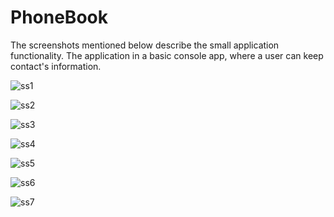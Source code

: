 # PhoneBook

The screenshots mentioned below describe the small application functionality.
The application in a basic console app, where a user can keep contact's information.

![ss1](https://user-images.githubusercontent.com/55296361/205441635-ab4e536e-81c0-48a8-8780-3b079756eb91.png)

![ss2](https://user-images.githubusercontent.com/55296361/205441642-be203726-17cb-48e7-ab57-da15356f20a7.png)

![ss3](https://user-images.githubusercontent.com/55296361/205441645-41fd2a55-8c42-4eed-b5e9-f4e3b1f9f0a6.png)

![ss4](https://user-images.githubusercontent.com/55296361/205441648-b437ed3e-e08e-442a-9ec5-cd4647ee5083.png)

![ss5](https://user-images.githubusercontent.com/55296361/205441656-d8631849-2360-4191-9790-5b133a8da7fb.png)

![ss6](https://user-images.githubusercontent.com/55296361/205441661-78144292-edf5-4c68-9c87-74cf0ca57966.png)

![ss7](https://user-images.githubusercontent.com/55296361/205441665-f7c693b6-b3f8-451b-8b95-412bb5befa5a.png)
